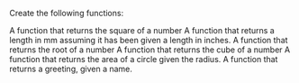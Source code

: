 Create the following functions:

A function that returns the square of a number
A function that returns a length in mm assuming it has been given a length in inches.
A function that returns the root of a number
A function that returns the cube of a number
A function that returns the area of a circle given the radius.
A function that returns a greeting, given a name.